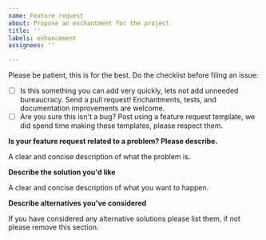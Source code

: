 ```yaml
---
name: Feature request
about: Propose an enchantment for the project
title: ''
labels: enhancement
assignees: ''

---
```


Please be patient, this is for the best. Do the checklist before filing an issue:

- [ ] Is this something you can add very quickly, lets not add unneeded bureaucracy.  Send a pull request! Enchantments, tests, and documentation improvements are welcome.
- [ ] Are you sure this isn't a bug? Post using a feature request template, we did spend time making these templates, please respect them.

**Is your feature request related to a problem? Please describe.**

A clear and concise description of what the problem is.

**Describe the solution you'd like**

A clear and concise description of what you want to happen.

**Describe alternatives you've considered**

If you have considered any alternative solutions please list them, if not please remove this section.
